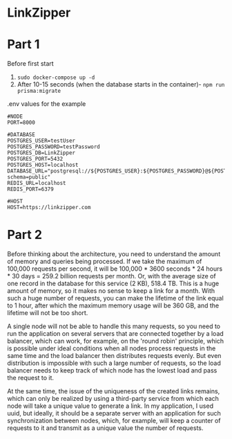 # LinkZipper
# Part 1
Before first start

1) ```sudo docker-compose up -d```
2) After 10-15 seconds (when the database starts in the container)- ```npm run prisma:migrate```

.env values for the example
```
#NODE 
PORT=8000

#DATABASE
POSTGRES_USER=testUser
POSTGRES_PASSWORD=testPassword 
POSTGRES_DB=LinkZipper
POSTGRES_PORT=5432
POSTGRES_HOST=localhost
DATABASE_URL="postgresql://${POSTGRES_USER}:${POSTGRES_PASSWORD}@${POSTGRES_HOST}:${POSTGRES_PORT}/${POSTGRES_DB}?schema=public"
REDIS_URL=localhost
REDIS_PORT=6379

#HOST
HOST=https://linkzipper.com
```

# Part 2
Before thinking about the architecture, you need to understand the amount of memory and queries being processed. If we take the maximum of 100,000 requests per second, it will be 100,000 * 3600 seconds * 24 hours * 30 days = 259.2 billion requests per month. Or, with the average size of one record in the database for this service (2 KB), 518.4 TB. This is a huge amount of memory, so it makes no sense to keep a link for a month. With such a huge number of requests, you can make the lifetime of the link equal to 1 hour, after which the maximum memory usage will be 360 GB, and the lifetime will not be too short.

A single node will not be able to handle this many requests, so you need to run the application on several servers that are connected together by a load balancer, which can work, for example, on the 'round robin' principle, which is possible under ideal conditions when all nodes process requests in the same time and the load balancer then distributes requests evenly. But even distribution is impossible with such a large number of requests, so the load balancer needs to keep track of which node has the lowest load and pass the request to it.

At the same time, the issue of the uniqueness of the created links remains, which can only be realized by using a third-party service from which each node will take a unique value to generate a link. In my application, I used uuid, but ideally, it should be a separate server with an application for such synchronization between nodes, which, for example, will keep a counter of requests to it and transmit as a unique value the number of requests.
